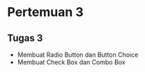# Pertemuan 3

## Tugas 3

- Membuat Radio Button dan Button Choice
- Membuat Check Box dan Combo Box

